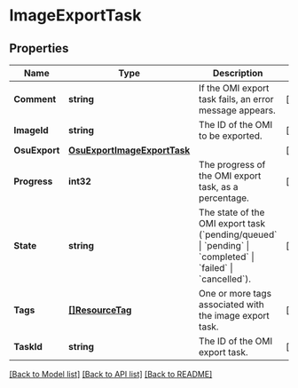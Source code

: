 # ImageExportTask

## Properties

Name | Type | Description | Notes
------------ | ------------- | ------------- | -------------
**Comment** | **string** | If the OMI export task fails, an error message appears. | [optional] 
**ImageId** | **string** | The ID of the OMI to be exported. | [optional] 
**OsuExport** | [**OsuExportImageExportTask**](OsuExportImageExportTask.md) |  | [optional] 
**Progress** | **int32** | The progress of the OMI export task, as a percentage. | [optional] 
**State** | **string** | The state of the OMI export task (&#x60;pending/queued&#x60; \\| &#x60;pending&#x60; \\| &#x60;completed&#x60; \\| &#x60;failed&#x60; \\| &#x60;cancelled&#x60;). | [optional] 
**Tags** | [**[]ResourceTag**](ResourceTag.md) | One or more tags associated with the image export task. | [optional] 
**TaskId** | **string** | The ID of the OMI export task. | [optional] 

[[Back to Model list]](../README.md#documentation-for-models) [[Back to API list]](../README.md#documentation-for-api-endpoints) [[Back to README]](../README.md)


